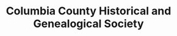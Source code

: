 ---
layout: repo
title: "Columbia County Historical and Genealogical Society"
id: 13207
permalink: repos/13207/
---